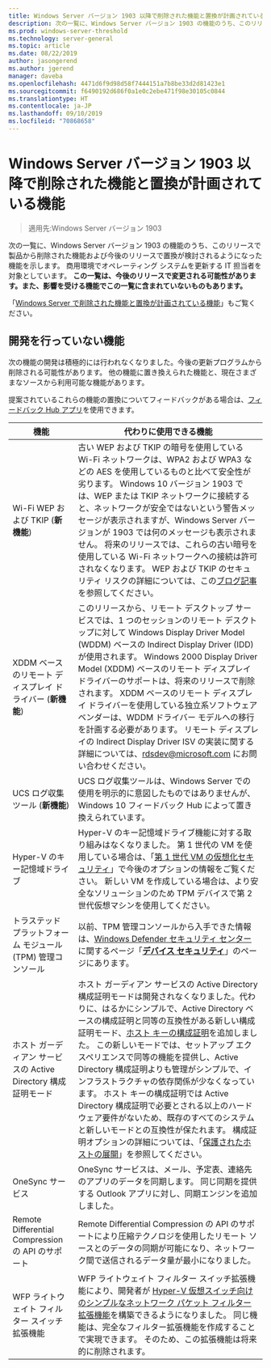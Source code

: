 ```yaml
---
title: Windows Server バージョン 1903 以降で削除された機能と置換が計画されている機能
description: 次の一覧に、Windows Server バージョン 1903 の機能のうち、このリリースで製品から削除された機能および今後のリリースで置換が検討されるようになった機能を示します。 商用環境でオペレーティング システムを更新する IT 担当者を対象としています。
ms.prod: windows-server-threshold
ms.technology: server-general
ms.topic: article
ms.date: 08/22/2019
author: jasongerend
ms.author: jgerend
manager: daveba
ms.openlocfilehash: 4471d6f9d98d58f7444151a7b8be33d2d81423e1
ms.sourcegitcommit: f6490192d686f0a1e0c2ebe471f98e30105c0844
ms.translationtype: HT
ms.contentlocale: ja-JP
ms.lasthandoff: 09/10/2019
ms.locfileid: "70868658"
---
```

# <a name="features-removed-or-planned-for-replacement-starting-with-windows-server-version-1903"></a>Windows Server バージョン 1903 以降で削除された機能と置換が計画されている機能

>適用先:Windows Server バージョン 1903

次の一覧に、Windows Server バージョン 1903 の機能のうち、このリリースで製品から削除された機能および今後のリリースで置換が検討されるようになった機能を示します。 商用環境でオペレーティング システムを更新する IT 担当者を対象としています。 **この一覧は、今後のリリースで変更される可能性があります。また、影響を受ける機能でこの一覧に含まれていないものもあります。**

「[Windows Server で削除された機能と置換が計画されている機能](removed-features.md)」もご覧ください。

## <a name="features-were-no-longer-developing"></a>開発を行っていない機能

次の機能の開発は積極的には行われなくなりました。今後の更新プログラムから削除される可能性があります。 他の機能に置き換えられた機能と、現在さまざまなソースから利用可能な機能があります。 

提案されているこれらの機能の置換についてフィードバックがある場合は、[フィードバック Hub アプリ](https://support.microsoft.com/help/4021566/windows-10-send-feedback-to-microsoft-with-feedback-hub-app)を使用できます。 


|                         機能                         |                                                                                                                                                                                                                                                                                                                                                                                                                           代わりに使用できる機能                                                                                                                                                                                                                                                                                                                                                                                                                            |
|---------------------------------------------------------|--------------------------------------------------------------------------------------------------------------------------------------------------------------------------------------------------------------------------------------------------------------------------------------------------------------------------------------------------------------------------------------------------------------------------------------------------------------------------------------------------------------------------------------------------------------------------------------------------------------------------------------------------------------------------------------------------------------------------------------------------------------------------------------------------------------------------------------------------------------------------|
|              Wi-Fi WEP および TKIP (**新機能**)               |                                                                                                                                                                  古い WEP および TKIP の暗号を使用している Wi-Fi ネットワークは、WPA2 および WPA3 などの AES を使用しているものと比べて安全性が劣ります。 Windows 10 バージョン 1903 では、WEP または TKIP ネットワークに接続すると、ネットワークが安全ではないという警告メッセージが表示されますが、Windows Server バージョンが 1903 では何のメッセージも表示されません。 将来のリリースでは、これらの古い暗号を使用している Wi-Fi ネットワークへの接続は許可されなくなります。 WEP および TKIP のセキュリティ リスクの詳細については、この[ブログ記事](https://go.microsoft.com/fwlink/p/?linkid=2008426)を参照してください。                                                                                                                                                                   |
|       XDDM ベースのリモート ディスプレイ ドライバー (**新機能**)        |                                                                                                                                          このリリースから、リモート デスクトップ サービスでは、1 つのセッションのリモート デスクトップに対して Windows Display Driver Model (WDDM) ベースの Indirect Display Driver (IDD) が使用されます。 Windows 2000 Display Driver Model (XDDM) ベースのリモート ディスプレイ ドライバーのサポートは、将来のリリースで削除されます。 XDDM ベースのリモート ディスプレイ ドライバーを使用している独立系ソフトウェア ベンダーは、WDDM ドライバー モデルへの移行を計画する必要があります。 リモート ディスプレイの Indirect Display Driver ISV の実装に関する詳細については、[rdsdev@microsoft.com](mailto:rdsdev@microsoft.com) にお問い合わせください。                                                                                                                                           |
|            UCS ログ収集ツール (**新機能**)            |                                                                                                                                                                                                                                                                                                                                                         UCS ログ収集ツールは、Windows Server での使用を明示的に意図したものではありませんが、Windows 10 フィードバック Hub によって置き換えられています。                                                                                                                                                                                                                                                                                                                                                         |
|              Hyper-V のキー記憶域ドライブ               |                                                                                                                                                                                                        Hyper-V のキー記憶域ドライブ機能に対する取り組みはなくなりました。 第 1 世代の VM を使用している場合は、「[第 1 世代 VM の仮想化セキュリティ](https://docs.microsoft.com/windows-server/virtualization/hyper-v/learn-more/generation-1-virtual-machine-security-settings-for-hyper-v)」で今後のオプションの情報をご覧ください。 新しい VM を作成している場合は、より安全なソリューションのため TPM デバイスで第 2 世代仮想マシンを使用してください。                                                                                                                                                                                                         |
|    トラステッド プラットフォーム モジュール (TPM) 管理コンソール     |                                                                                                                                                                                                                          以前、TPM 管理コンソールから入手できた情報は、[Windows Defender セキュリティ センター](https://docs.microsoft.com/windows/security/threat-protection/windows-defender-security-center/windows-defender-security-center)に関するページ「[**デバイス セキュリティ**](https://docs.microsoft.com/windows/security/threat-protection/windows-defender-security-center/wdsc-device-security)」のページにあります。                                                                                                                                                                                                                          |
| ホスト ガーディアン サービスの Active Directory 構成証明モード | ホスト ガーディアン サービスの Active Directory 構成証明モードは開発されなくなりました。代わりに、はるかにシンプルで、Active Directory ベースの構成証明と同等の互換性がある新しい構成証明モード、[ホスト キーの構成証明](../security/guarded-fabric-shielded-vm/guarded-fabric-create-host-key.md)を追加しました。  この新しいモードでは、セットアップ エクスペリエンスで同等の機能を提供し、Active Directory 構成証明よりも管理がシンプルで、インフラストラクチャの依存関係が少なくなっています。 ホスト キーの構成証明では Active Directory 構成証明で必要とされる以上のハードウェア要件がないため、既存のすべてのシステムと新しいモードとの互換性が保たれます。 構成証明オプションの詳細については、「[保護されたホストの展開](../security/guarded-fabric-shielded-vm/guarded-fabric-configure-hgs-with-authorized-hyper-v-hosts.md)」を参照してください。 |
|                     OneSync サービス                     |                                                                                                                                                                                                                                                                                                                                                   OneSync サービスは、メール、予定表、連絡先のアプリのデータを同期します。 同じ同期を提供する Outlook アプリに対し、同期エンジンを追加しました。                                                                                                                                                                                                                                                                                                                                                    |
|       Remote Differential Compression の API のサポート       |                                                                                                                                                                                                                                                                                                           Remote Differential Compression の API のサポートにより圧縮テクノロジを使用したリモート ソースとのデータの同期が可能になり、ネットワーク間で送信されるデータ量が最小になりました。 |
|         WFP ライトウェイト フィルター スイッチ拡張機能         |                                                                                                                                                                                                                                      WFP ライトウェイト フィルター スイッチ拡張機能により、開発者が [Hyper-V 仮想スイッチ向けのシンプルなネットワーク パケット フィルター拡張機能](https://docs.microsoft.com/windows-hardware/drivers/network/using-virtual-switch-filtering)を構築できるようになりました。 同じ機能は、完全なフィルター拡張機能を作成することで実現できます。 そのため、この拡張機能は将来的に削除されます。                                                                                                                                                                                                                                      |

